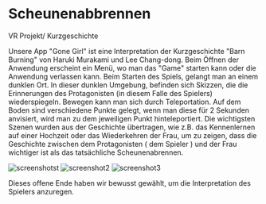 # Scheunenabbrennen
VR Projekt/ Kurzgeschichte

Unsere App "Gone Girl" ist eine Interpretation der Kurzgeschichte "Barn Burning" von Haruki Murakami und Lee Chang-dong.
Beim Öffnen der Anwendung erscheint ein Menü, wo man das "Game" starten kann oder die Anwendung verlassen kann.
Beim Starten des Spiels, gelangt man an einem dunklen Ort. In dieser dunklen Umgebung, befinden sich Skizzen, die die Erinnerungen des Protagonisten (in diesem Falle des Spielers) wiederspiegeln. 
Bewegen kann man sich durch Teleportation. Auf dem Boden sind verschiedene Punkte gelegt, wenn man diese für 2 Sekunden anvisiert, wird man zu dem jeweiligen Punkt hinteleportiert.
Die wichtigsten Szenen wurden aus der Geschichte übertragen, wie z.B. das Kennenlernen auf einer Hochzeit oder das Wiederkehren der Frau, um zu zeigen, dass die Geschichte zwischen dem Protagonisten ( dem Spieler ) und der Frau wichtiger ist als das tatsächliche Scheunenabrennen.

![screenshotst](https://user-images.githubusercontent.com/54251240/73197012-e8e85f80-4130-11ea-9410-9eadbfec5c52.PNG)
![screenshot2](https://user-images.githubusercontent.com/54251240/73197208-3664cc80-4131-11ea-81cc-931701497e98.PNG)
![screenshot3](https://user-images.githubusercontent.com/54251240/73197219-3b298080-4131-11ea-8a1f-470f584c7ec4.PNG)
 
Dieses offene Ende haben wir bewusst gewählt, um die Interpretation des Spielers anzuregen.
